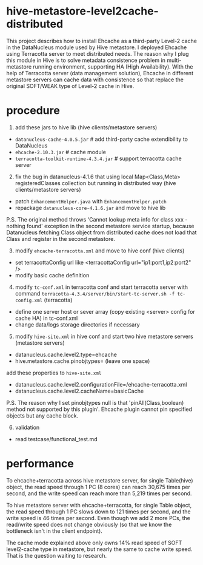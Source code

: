 # hive-metastore-level2cache-distributed

This project describes how to install Ehcache as a third-party Level-2 cache in the DataNucleus module used by Hive metastore. I deployed Ehcache using Terracotta server to meet distributed needs. The reason why I plug this module in Hive is to solve metadata consistence problem in multi-metastore running environment, supporting HA (High Availability). With the help of  Terracotta server (data management solution), Ehcache in different metastore servers can cache data with consistence so that replace the original SOFT/WEAK type of Level-2 cache in Hive.

# procedure

1. add these jars to hive lib (hive clients/metastore servers)

  * `datanucleus-cache-4.0.5.jar`  # add third-party cache extendibility to DataNucleus
  * `ehcache-2.10.3.jar`  # cache module
  * `terracotta-toolkit-runtime-4.3.4.jar`  # support terracotta cache server
  
2. fix the bug in datanucleus-4.1.6 that using local Map\<Class,Meta\> registeredClasses collection but running in distributed way (hive clients/metastore servers)

  * patch `EnhancementHelper.java` with `EnhancementHelper.patch`
  * repackage `datanucleus-core-4.1.6.jar` and move to hive lib

P.S. The original method throws 'Cannot lookup meta info for class xxx - nothing found' exception in the second metastore service startup, because Datanucleus fetching Class object from distributed cache does not load that Class and register in the second metastore.

3. modify `ehcache-terracotta.xml` and move to hive conf (hive clients)

  * set terracottaConfig url like \<terracottaConfig url="ip1:port1,ip2:port2" /\>
  * modify basic cache definition 

4. modify `tc-conf.xml` in terracotta conf and start terracotta server with command `terracotta-4.3.4/server/bin/start-tc-server.sh -f tc-config.xml` (terracotta)

  * define one server host or sever array (copy existing \<server\> config for cache HA) in tc-conf.xml
  * change data/logs storage directories if necessary

5. modify `hive-site.xml` in hive conf and start two hive metastore servers (metastore servers)

  * datanucleus.cache.level2.type=ehcache
  * hive.metastore.cache.pinobjtypes= (leave one space)
  
  add these properties to `hive-site.xml`
  
  * datanucleus.cache.level2.configurationFile=/ehcache-terracotta.xml
  * datanucleus.cache.level2.cacheName=basicCache
  
P.S. The reason why I set pinobjtypes null is that 'pinAll(Class,boolean) method not supported by this plugin'. Ehcache plugin cannot pin specified objects but any cache block.
  
6. validation

  * read testcase/functional_test.md

# performance

To ehcache+terracotta across hive metastore server, for single Table(hive) object, the read speed through 1 PC (8 cores) can reach 30,675 times per second, and the write speed can reach more than 5,219 times per second.

To hive metastore server with ehcache+terracotta, for single Table object, the read speed through 1 PC slows down to 121 times per second, and the write speed is 46 times per second. Even though we add 2 more PCs, the read/write speed does not change obviously (so that we know the bottleneck isn't in the client endpoint).

The cache mode explained above only owns 14% read speed of SOFT level2-cache type in metastore, but nearly the same to cache write speed. That is the question waiting to research.
